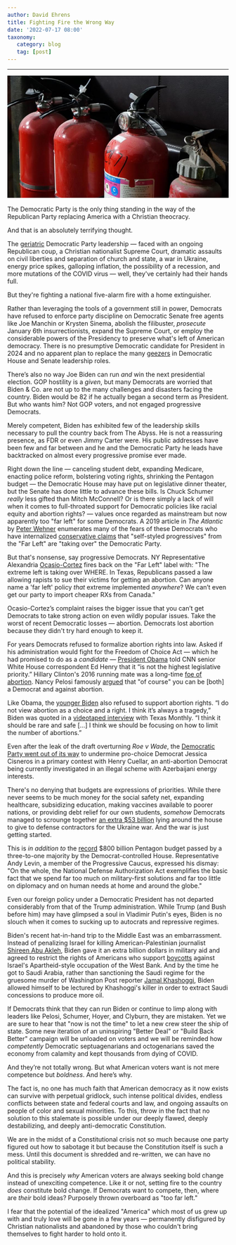 ```yaml
---
author: David Ehrens
title: Fighting Fire the Wrong Way
date: '2022-07-17 08:00'
taxonomy:
   category: blog
   tag: [post]
---
```

---
 
![](fire-extinguisher.jpg)

The Democratic Party is the only thing standing in the way of the Republican Party replacing America with a Christian theocracy.

And that is an absolutely terrifying thought.

The [geriatric](https://www.nytimes.com/2022/06/14/opinion/beware-the-ruinous-optimism-of-democratic-leaders.html) Democratic Party leadership — faced with an ongoing Republican coup, a Christian nationalist Supreme Court, dramatic assaults on civil liberties and separation of church and state, a war in Ukraine, energy price spikes, galloping inflation, the possibility of a recession, and more mutations of the COVID virus — well, they've certainly had their hands full.

But they're fighting a national five-alarm fire with a home extinguisher.

Rather than leveraging the tools of a government still in power, Democrats have refused to enforce party discipline on Democratic Senate free agents like Joe Manchin or Krysten Sinema, abolish the filibuster, *prosecute* January 6th insurrectionists, expand the Supreme Court, or employ the considerable powers of the Presidency to preserve what's left of American democracy. There is no presumptive Democratic candidate for President in 2024 and no apparent plan to replace the many [geezers](https://www.nytimes.com/2022/06/14/opinion/beware-the-ruinous-optimism-of-democratic-leaders.html) in Democratic House and Senate leadership roles.

There’s also no way Joe Biden can run *and* win the next presidential election. GOP hostility is a *given*, but many Democrats are worried that Biden & Co. are not up to the many challenges and disasters facing the country. Biden would be 82 if he actually began a second term as President. But who wants him? Not GOP voters, and not engaged progressive Democrats.

Merely competent, Biden has exhibited few of the leadership skills necessary to pull the country back from The Abyss. He is not a reassuring presence, as FDR or even Jimmy Carter were. His public addresses have been few and far between and he and the Democratic Party he leads have backtracked on almost every progressive promise ever made.

Right down the line — canceling student debt, expanding Medicare, enacting police reform, bolstering voting rights, shrinking the Pentagon budget — the Democratic House may have put on legislative dinner theater, but the Senate has done little to advance these bills. Is Chuck Schumer *really* less gifted than Mitch McConnell? Or is there simply a lack of will when it comes to full-throated support for Democratic policies like racial equity and abortion rights? — values once regarded as mainstream but now apparently too "far left" for some Democrats. A 2019 article in *The Atlantic* by [Peter Wehner](https://www.theatlantic.com/ideas/archive/2019/04/progressivism-making-democrats/586372/) enumerates many of the fears of these Democrats who have internalized [conservative claims](https://www.dallasnews.com/opinion/commentary/2021/07/22/are-progressives-taking-over-the-democratic-party/) that "self-styled progressives" from the "Far Left" are "taking over" the Democratic Party.

But that's nonsense, say progressive Democrats. NY Representative Alexandria [Ocasio-Cortez](https://twitter.com/AOC/status/1520108070151536641) fires back on the "Far Left" label with: "The extreme left is taking over WHERE. In Texas, Republicans passed a law allowing rapists to sue their victims for getting an abortion. Can anyone name a 'far left' policy *that* extreme implemented *anywhere*? We can’t even get our party to import cheaper RXs from Canada."

Ocasio-Cortez’s complaint raises the bigger issue that you can’t get Democrats to take strong action on even wildly popular issues. Take the worst of recent Democratic losses — abortion. Democrats lost abortion because they didn't try hard enough to keep it.

For years Democrats refused to formalize abortion rights into law. Asked if his administration would fight for the Freedom of Choice Act — which he had promised to do as a *candidate* — [President Obama](https://www.ourbodiesourselves.org/2009/04/obama-freedom-of-choice-act-not-highest-legislative-priority/) told CNN senior White House correspondent Ed Henry that it “is not the highest legislative priority.” Hillary Clinton's 2016 running mate was a long-time [foe of abortion](https://slate.com/human-interest/2016/07/hillary-clinton-picks-anti-abortion-tim-kaine-for-vice-president.html). Nancy Pelosi famously [argued](https://www.nbcnews.com/politics/congress/pelosi-course-you-can-be-democrat-against-abortion-n749856) that "of course" you can be [both] a Democrat and against abortion.

Like Obama, the [younger Biden](https://www.nytimes.com/2019/06/13/us/politics/joe-biden-abortion-2006.html) also refused to support abortion rights. “I do not view abortion as a choice and a right. I think it’s always a tragedy,” Biden was quoted in a [videotaped interview](https://www.youtube.com/watch?v=8qNRZ6WVkZI) with Texas Monthly. “I think it should be rare and safe […] I think we should be focusing on how to limit the number of abortions.”

Even after the leak of the draft overturning *Roe v Wade*, the [Democratic Party went out of its way](https://www.rollingstone.com/politics/politics-news/jim-clyburn-henry-cuellar-democrats-abortion-1348005/) to undermine pro-choice Democrat Jessica Cisneros in a primary contest with Henry Cuellar, an anti-abortion Democrat being currently investigated in an illegal scheme with Azerbaijani energy interests.

There's no denying that budgets are expressions of priorities. While there never seems to be much money for the social safety net, expanding healthcare, subsidizing education, making vaccines available to poorer nations, or providing debt relief for our own students, *somehow* Democrats managed to scrounge together [an extra $53 billion](https://www.vox.com/23125706/ukraine-aid-russia-invasion-us-40-billion) lying around the house to give to defense contractors for the Ukraine war. And the war is just getting started.

This is *in addition to* the [record](https://www.reuters.com/business/aerospace-defense/us-house-passes-bill-boosting-bidens-record-defense-budget-2022-07-14/) $800 billion Pentagon budget passed by a three-to-one majority by the Democrat-controlled House. Representative Andy Levin, a member of the Progressive Caucus, expressed his dismay: "On the whole, the National Defense Authorization Act exemplifies the basic fact that we spend far too much on military-first solutions and far too little on diplomacy and on human needs at home and around the globe."

Even our foreign policy under a Democratic President has not departed considerably from that of the Trump administration. While Trump (and Bush before him) may have glimpsed a soul in Vladimir Putin's eyes, Biden is no slouch when it comes to sucking up to autocrats and repressive regimes.

Biden's recent hat-in-hand trip to the Middle East was an embarrassment. Instead of penalizing Israel for killing American-Palestinian journalist [Shireen Abu Akleh](https://www.state.gov/on-the-killing-of-shireen-abu-akleh/), Biden gave it an extra billion dollars in military aid and agreed to restrict the rights of Americans who support [boycotts](https://www.whitehouse.gov/briefing-room/statements-releases/2022/07/14/the-jerusalem-u-s-israel-strategic-partnership-joint-declaration/) against Israel's Apartheid-style occupation of the West Bank. And by the time he got to Saudi Arabia, rather than sanctioning the Saudi regime for the gruesome murder of Washington Post reporter [Jamal Khashoggi](https://www.bbc.com/news/world-us-canada-62186332), Biden allowed himself to be lectured by Khashoggi's killer in order to extract Saudi concessions to produce more oil.

If Democrats think that they can run Biden or continue to limp along with leaders like Pelosi, Schumer, Hoyer, and Clyburn, they are mistaken. Yet we are sure to hear that "now is not the time" to let a new crew steer the ship of state. Some new iteration of an uninspiring "Better Deal" or "Build Back Better" campaign will be unloaded on voters and we will be reminded how *competently* Democratic septuagenarians and octogenarians saved the economy from calamity and kept thousands from dying of COVID.

And they’re not totally wrong. But what American voters want is not mere competence but *boldness*. And here’s why.

The fact is, no one has much faith that American democracy as it now exists can survive with perpetual gridlock, such intense political divides, endless conflicts between state and federal courts and law, and ongoing assaults on people of color and sexual minorities. To this, throw in the fact that no solution to this stalemate is possible under our deeply flawed, deeply destabilizing, and deeply anti-democratic Constitution.

We are in the midst of a Constitutional crisis not so much because one party figured out how to sabotage it but because the Constitution itself is such a mess. Until this document is shredded and re-written, we can have no political stability.

And this is precisely *why* American voters are always seeking bold change instead of unexciting competence. Like it or not, setting fire to the country *does* constitute bold change. If Democrats want to compete, then, where are *their* bold ideas? Purposely thrown overboard as "too far left."

I fear that the potential of the idealized "America" which most of us grew up with and truly love will be gone in a few years — permanently disfigured by Christian nationalists and abandoned by those who couldn't bring themselves to fight harder to hold onto it.

